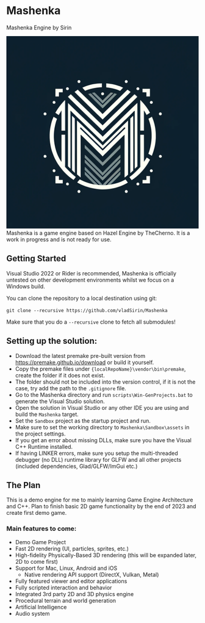 # Mashenka
Mashenka Engine by Sirin

![Mashenka](/Resources/Branding/MashenkaLogo.png?raw=true "Mashenka")
Mashenka is a game engine based on Hazel Engine by TheCherno. It is a work in progress and is not ready for use.

## Getting Started
Visual Studio 2022 or Rider is recommended, Mashenka is officially untested on other development environments whilst we focus on a Windows build.

You can clone the repository to a local destination using git:

`git clone --recursive https://github.com/vladSirin/Mashenka`

Make sure that you do a `--recursive` clone to fetch all submodules!

## Setting up the solution:
- Download the latest premake pre-built version from https://premake.github.io/download or build it yourself.
- Copy the premake files under `{localRepoName}\vendor\bin\premake`, create the folder if it does not exist.
- The folder should not be included into the version control, if it is not the case, try add the path to the `.gitignore` file.
- Go to the Mashenka directory and run `scripts\Win-GenProjects.bat` to generate the Visual Studio solution.
- Open the solution in Visual Studio or any other IDE you are using and build the `Mashenka` target.
- Set the `Sandbox` project as the startup project and run.
- Make sure to set the working directory to `Mashenka\Sandbox\assets` in the project settings.
- If you get an error about missing DLLs, make sure you have the Visual C++ Runtime installed.
- If having LINKER errors, make sure you setup the multi-threaded debugger (no DLL) runtime library for GLFW and all other projects (included dependencies, Glad/GLFW/ImGui etc.)

## The Plan
This is a demo engine for me to mainly learning Game Engine Architecture and C++.
Plan to finish basic 2D game functionality by the end of 2023 and create first demo game.

### Main features to come:
- Demo Game Project
- Fast 2D rendering (UI, particles, sprites, etc.)
- High-fidelity Physically-Based 3D rendering (this will be expanded later, 2D to come first)
- Support for Mac, Linux, Android and iOS
    - Native rendering API support (DirectX, Vulkan, Metal)
- Fully featured viewer and editor applications
- Fully scripted interaction and behavior
- Integrated 3rd party 2D and 3D physics engine
- Procedural terrain and world generation
- Artificial Intelligence
- Audio system
